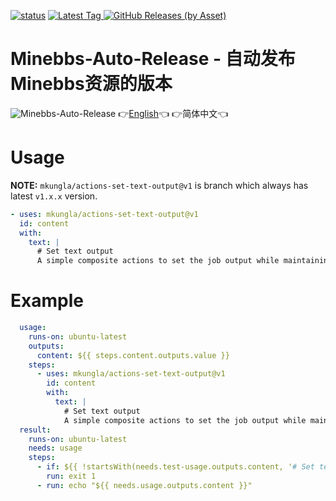[![status](https://img.shields.io/github/workflow/status/HuoHuas001/Minebbs-Auto-Release/build-test?style=for-the-badge)](https://github.com/HuoHuas001/Minebbs-Auto-Release/actions)
[
![Latest Tag](https://img.shields.io/github/v/tag/HuoHuas001/Minebbs-Auto-Release?label=LATEST%20TAG&style=for-the-badge)
![GitHub Releases (by Asset)](https://img.shields.io/github/downloads/HuoHuas001/Minebbs-Auto-Release/latest/total?style=for-the-badge)
](https://github.com/HuoHuas001/Minebbs-Auto-Release/releases/latest)
# Minebbs-Auto-Release - 自动发布Minebbs资源的版本
![Minebbs-Auto-Release](https://socialify.git.ci/HuoHuas001/Minebbs-Auto-Release/image?description=1&forks=1&issues=1&language=1&name=1&owner=1&pulls=1&stargazers=1&theme=Light)
👉[English](README.md)👈 👉简体中文👈

# Usage

**NOTE:** `mkungla/actions-set-text-output@v1` is branch which always has latest `v1.x.x` version.  

```yml
- uses: mkungla/actions-set-text-output@v1
  id: content
  with:
    text: |
      # Set text output
      A simple composite actions to set the job output while maintaining the text format e.g. markdown format.
```

# Example

```yml
  usage:
    runs-on: ubuntu-latest
    outputs:
      content: ${{ steps.content.outputs.value }}
    steps:
      - uses: mkungla/actions-set-text-output@v1
        id: content
        with:
          text: |
            # Set text output
            A simple composite actions to set the job output while maintaining the text format e.g. markdown format.
  result:
    runs-on: ubuntu-latest
    needs: usage
    steps:
      - if: ${{ !startsWith(needs.test-usage.outputs.content, '# Set text output') }}
        run: exit 1
      - run: echo "${{ needs.usage.outputs.content }}" 
```